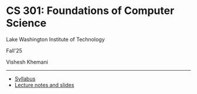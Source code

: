 # CS 301: Foundations of Computer Science

Lake Washington Institute of Technology

Fall'25

Vishesh Khemani

---

-  [Syllabus](syllabus.md) 
- [Lecture notes and slides](notes/index.md)
